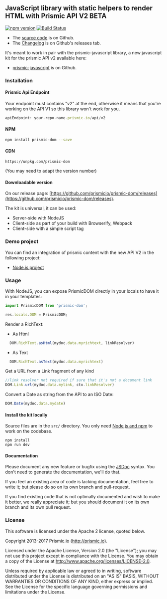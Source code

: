## JavaScript library with static helpers to render HTML with Prismic API V2 BETA

[![npm version](https://badge.fury.io/js/prismic-dom.svg)](http://badge.fury.io/js/prismic-dom)
[![Build Status](https://api.travis-ci.org/prismicio/prismic-dom.png)](https://travis-ci.org/prismicio/prismic-dom)

* The [source code](https://github.com/prismicio/prismic-dom) is on Github.
* The [Changelog](https://github.com/prismicio/prismic-dom/releases) is on Github's releases tab.

It's meant to work in pair with the prismic-javascript library, a new javascript kit for the prismic API v2 available here:
* [prismic-javascript](https://github.com/prismicio/prismic-javascript) is on Github.

### Installation

#### Prismic Api Endpoint
Your endpoint must contains "v2" at the end, otherwise it means that you're working on the API V1 so this library won't work for you.

```javascript
apiEndpoint: your-repo-name.prismic.io/api/v2
```

#### NPM

```sh
npm install prismic-dom --save
```

#### CDN

```
https://unpkg.com/prismic-dom
```

(You may need to adapt the version number)

#### Downloadable version

On our release page: [https://github.com/prismicio/prismic-dom/releases](https://github.com/prismicio/prismic-dom/releases).

The kit is universal, it can be used:

* Server-side with NodeJS
* Client-side as part of your build with Browserify, Webpack
* Client-side with a simple script tag

### Demo project

You can find an integration of prismic content with the new API V2 in the following project:
* [Node.js project](https://github.com/arnaudlewis/prismic-apiv2)

### Usage

With NodeJS, you can expose PrismicDOM directly in your locals to have it in your templates:
``` javascript
import PrismicDOM from 'prismic-dom';

res.locals.DOM = PrismicDOM;
```

Render a RichText:

 * As Html
```javascript
  DOM.RichText.asHtml(mydoc.data.myrichtext, linkResolver)
```

 * As Text
```javascript
  DOM.RichText.asText(mydoc.data.myrichtext)
```

Get a URL from a Link fragment of any kind

```javascript
//link resolver not required if sure that it's not a document link
DOM.Link.url(mydoc.data.mylink, ctx.linkResolver)
```

Convert a Date as string from the API to an ISO Date:

```javascript
DOM.Date(mydoc.data.mydate)
```

#### Install the kit locally

Source files are in the `src/` directory. You only need [Node.js and npm](http://www.joyent.com/blog/installing-node-and-npm/)
to work on the codebase.

```
npm install
npm run dev
```

#### Documentation

Please document any new feature or bugfix using the [JSDoc](http://usejsdoc.org/) syntax. You don't need to generate the documentation, we'll do that.

If you feel an existing area of code is lacking documentation, feel free to write it; but please do so on its own branch and pull-request.

If you find existing code that is not optimally documented and wish to make it better, we really appreciate it; but you should document it on its own branch and its own pull request.

### License

This software is licensed under the Apache 2 license, quoted below.

Copyright 2013-2017 Prismic.io (http://prismic.io).

Licensed under the Apache License, Version 2.0 (the "License"); you may not use this project except in compliance with the License. You may obtain a copy of the License at http://www.apache.org/licenses/LICENSE-2.0.

Unless required by applicable law or agreed to in writing, software distributed under the License is distributed on an "AS IS" BASIS, WITHOUT WARRANTIES OR CONDITIONS OF ANY KIND, either express or implied. See the License for the specific language governing permissions and limitations under the License.
